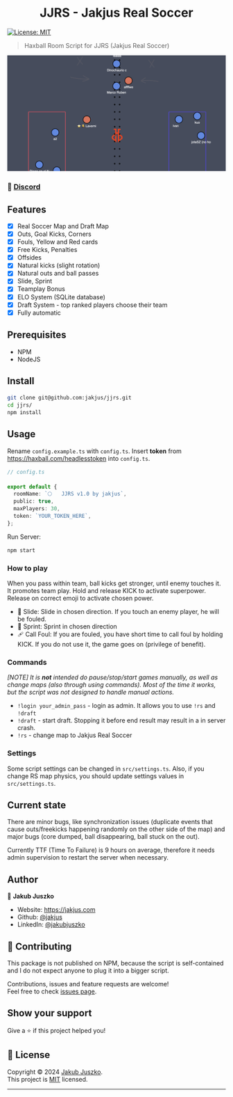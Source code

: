 <h1 align="center">JJRS - Jakjus Real Soccer</h1>
<p>
  <a href="https://github.com/jakjus/hax-climb/blob/master/LICENSE" target="_blank">
    <img alt="License: MIT" src="https://img.shields.io/github/license/jakjus/hax-climb" />
  </a>
</p>

> Haxball Room Script for JJRS (Jakjus Real Soccer)

![Draft System Preview](./preview.png)

### 🚀 [Discord](https://discord.gg/Frg8Cr8UQb)

## Features

- [x] Real Soccer Map and Draft Map
- [x] Outs, Goal Kicks, Corners
- [x] Fouls, Yellow and Red cards
- [x] Free Kicks, Penalties
- [x] Offsides
- [x] Natural kicks (slight rotation)
- [x] Natural outs and ball passes
- [x] Slide, Sprint
- [x] Teamplay Bonus
- [x] ELO System (SQLite database)
- [x] Draft System - top ranked players choose their team
- [x] Fully automatic

## Prerequisites

- NPM
- NodeJS

## Install

```sh
git clone git@github.com:jakjus/jjrs.git
cd jjrs/
npm install
```

## Usage

Rename `config.example.ts` with `config.ts`. Insert **token** from https://haxball.com/headlesstoken into `config.ts`.

```ts
// config.ts

export default {
  roomName: `🌕   JJRS v1.0 by jakjus`,
  public: true,
  maxPlayers: 30,
  token: `YOUR_TOKEN_HERE`,
};
```

Run Server:

```sh
npm start
```

### How to play

When you pass within team, ball kicks get stronger, until enemy touches it. It promotes team play.
Hold and release KICK to activate superpower. Release on correct emoji to activate chosen power.

- 👟 Slide: Slide in chosen direction. If you touch an enemy player, he will be fouled.
- 💨 Sprint: Sprint in chosen direction
- 🩹 Call Foul: If you are fouled, you have short time to call foul by
  holding KICK. If you do not use it, the game goes on (privilege of
  benefit).

### Commands

_[NOTE] It is **not** intended do pause/stop/start games manually, as well as change
maps (also through using commands). Most of the time it works, but the script was not
designed to handle manual actions._

- `!login your_admin_pass` - login as admin. It allows you to use `!rs` and
  `!draft`
- `!draft` - start draft. Stopping it before end result may result in a
  in server crash.
- `!rs` - change map to Jakjus Real Soccer

### Settings

Some script settings can be changed in `src/settings.ts`. Also, if you
change RS map physics, you should update settings values in
`src/settings.ts`.

## Current state

There are minor bugs, like synchronization issues (duplicate events that
cause outs/freekicks happening randomly on the other side of the map) and
major bugs (core dumped, ball disappearing, ball stuck on the out).

Currently TTF (Time To Failure) is 9 hours on average, therefore it needs admin
supervision to restart the server when necessary.

## Author

👤 **Jakub Juszko**

- Website: https://jakjus.com
- Github: [@jakjus](https://github.com/jakjus)
- LinkedIn: [@jakubjuszko](https://linkedin.com/in/jakubjuszko)

## 🤝 Contributing

This package is not published on NPM, because the script is self-contained and I do not expect anyone to
plug it into a bigger script.

Contributions, issues and feature requests are welcome!<br />Feel free to check [issues page](https://github.com/jakjus/hax-climb/issues).

## Show your support

Give a ⭐️ if this project helped you!

## 📝 License

Copyright © 2024 [Jakub Juszko](https://github.com/jakjus).<br />
This project is [MIT](https://github.com/jakjus/hax-climb/blob/master/LICENSE) licensed.

---
